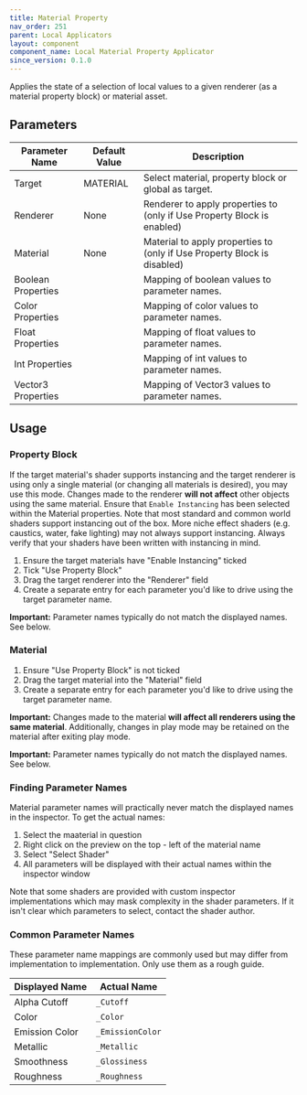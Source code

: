```yaml
---
title: Material Property
nav_order: 251
parent: Local Applicators
layout: component
component_name: Local Material Property Applicator
since_version: 0.1.0
---
```


Applies the state of a selection of local values to a given renderer (as a material property block) or material asset.

## Parameters

| Parameter Name     | Default Value | Description                                                              |
|--------------------|---------------|--------------------------------------------------------------------------|
| Target             | MATERIAL      | Select material, property block or global as target.                     |
| Renderer           | None          | Renderer to apply properties to (only if Use Property Block is enabled)  |
| Material           | None          | Material to apply properties to (only if Use Property Block is disabled) |
| Boolean Properties |               | Mapping of boolean values to parameter names.                            |
| Color Properties   |               | Mapping of color values to parameter names.                              |
| Float Properties   |               | Mapping of float values to parameter names.                              |
| Int Properties     |               | Mapping of int values to parameter names.                                |
| Vector3 Properties |               | Mapping of Vector3 values to parameter names.                            |

## Usage

### Property Block

If the target material's shader supports instancing and the target renderer is using only a single material (or
changing all materials is desired), you may use this mode. Changes made to the renderer **will not affect** other
objects using the same material. Ensure that `Enable Instancing` has been selected within the Material properties.
Note that most standard and common world shaders support instancing out of the box. More niche effect shaders (e.g.
caustics, water, fake lighting) may not always support instancing. Always verify that your shaders have been written
with instancing in mind.

1. Ensure the target materials have "Enable Instancing" ticked
2. Tick "Use Property Block"
3. Drag the target renderer into the "Renderer" field
4. Create a separate entry for each parameter you'd like to drive using the target parameter name.

**Important:** Parameter names typically do not match the displayed names. See below.

### Material

1. Ensure "Use Property Block" is not ticked
2. Drag the target material into the "Material" field
3. Create a separate entry for each parameter you'd like to drive using the target parameter name.

**Important:** Changes made to the material **will affect all renderers using the same material**. Additionally,
changes in play mode may be retained on the material after exiting play mode.

**Important:** Parameter names typically do not match the displayed names. See below.

### Finding Parameter Names

Material parameter names will practically never match the displayed names in the inspector. To get the actual names:

1. Select the maaterial in question
2. Right click on the preview on the top - left of the material name
3. Select "Select Shader"
4. All parameters will be displayed with their actual names within the inspector window

Note that some shaders are provided with custom inspector implementations which may mask complexity in the shader
parameters. If it isn't clear which parameters to select, contact the shader author.

### Common Parameter Names

These parameter name mappings are commonly used but may differ from implementation to implementation. Only use them
as a rough guide.

| Displayed Name | Actual Name      |
|----------------|------------------|
| Alpha Cutoff   | `_Cutoff`        |
| Color          | `_Color`         |
| Emission Color | `_EmissionColor` |
| Metallic       | `_Metallic`      |
| Smoothness     | `_Glossiness`    |
| Roughness      | `_Roughness`     |